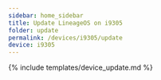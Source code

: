 ```yaml
---
sidebar: home_sidebar
title: Update LineageOS on i9305
folder: update
permalink: /devices/i9305/update
device: i9305
---
```

{% include templates/device_update.md %}
